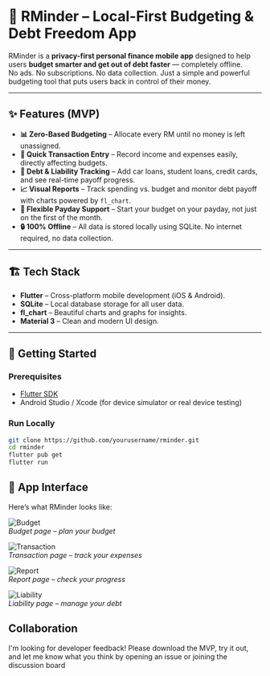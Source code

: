 # 📱 RMinder – Local-First Budgeting & Debt Freedom App

RMinder is a **privacy-first personal finance mobile app** designed to help users **budget smarter and get out of debt faster** — completely offline.  
No ads. No subscriptions. No data collection. Just a simple and powerful budgeting tool that puts users back in control of their money.

---

## ✨ Features (MVP)

- **📊 Zero-Based Budgeting** – Allocate every RM until no money is left unassigned.  
- **💸 Quick Transaction Entry** – Record income and expenses easily, directly affecting budgets.  
- **🏦 Debt & Liability Tracking** – Add car loans, student loans, credit cards, and see real-time payoff progress.  
- **📈 Visual Reports** – Track spending vs. budget and monitor debt payoff with charts powered by `fl_chart`.  
- **📅 Flexible Payday Support** – Start your budget on your payday, not just on the first of the month.  
- **🔒 100% Offline** – All data is stored locally using SQLite. No internet required, no data collection.  

---

## 🏗️ Tech Stack

- **Flutter** – Cross-platform mobile development (iOS & Android).
- **SQLite** – Local database storage for all user data.
- **fl_chart** – Beautiful charts and graphs for insights.
- **Material 3** – Clean and modern UI design.

---

## 🚀 Getting Started

### Prerequisites
- [Flutter SDK](https://docs.flutter.dev/get-started/install)
- Android Studio / Xcode (for device simulator or real device testing)

### Run Locally
```bash
git clone https://github.com/yourusername/rminder.git
cd rminder
flutter pub get
flutter run
```

## 📱 App Interface
Here’s what RMinder looks like:  

![Budget](screenshots/budget_page.png)  
*Budget page – plan your budget*  

![Transaction](screenshots/transaction_page.png)  
*Transaction page – track your expenses*  

![Report](screenshots/report_page.png)  
*Report page – check your progress*

![Liability](screenshots/liabilities_page.png)  
*Liability page – manage your debt*

## Collaboration
I'm looking for developer feedback! Please download the MVP, try it out, and let me know what you think by opening an issue or joining the discussion board
